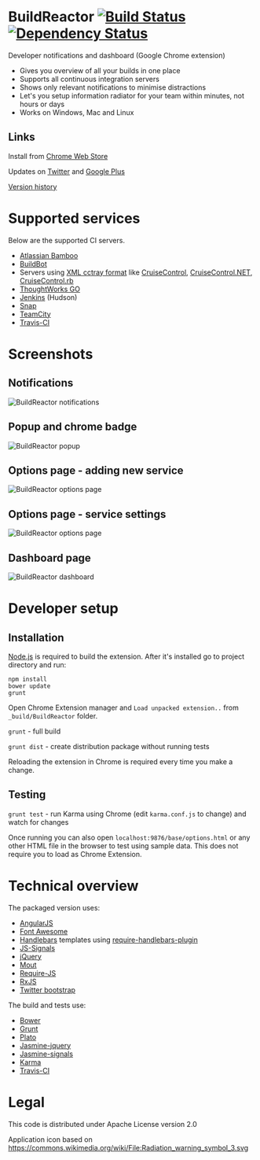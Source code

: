 BuildReactor [![Build Status](https://secure.travis-ci.org/AdamNowotny/BuildReactor.png)](http://travis-ci.org/AdamNowotny/BuildReactor) [![Dependency Status](https://gemnasium.com/AdamNowotny/BuildReactor.png)](https://gemnasium.com/AdamNowotny/BuildReactor)
============

Developer notifications and dashboard (Google Chrome extension)
 * Gives you overview of all your builds in one place
 * Supports all continuous integration servers
 * Shows only relevant notifications to minimise distractions
 * Let's you setup information radiator for your team within minutes, not hours or days
 * Works on Windows, Mac and Linux

Links
-----
Install from [Chrome Web Store](http://goo.gl/BX01T)

Updates on [Twitter](https://twitter.com/BuildReactor) and [Google Plus](https://plus.google.com/110744393630490320507/)

[Version history](https://github.com/AdamNowotny/BuildReactor/wiki/What's-new)

Supported services
==================

Below are the supported CI servers.

 * [Atlassian Bamboo](http://www.atlassian.com/software/bamboo/)
 * [BuildBot](http://buildbot.net/)
 * Servers using [XML cctray format](http://confluence.public.thoughtworks.org/display/CI/Multiple+Project+Summary+Reporting+Standard) like [CruiseControl](http://cruisecontrol.sourceforge.net/), [CruiseControl.NET](http://www.cruisecontrolnet.org/), [CruiseControl.rb](http://cruisecontrolrb.thoughtworks.com/)
 * [ThoughtWorks GO](http://www.thoughtworks-studios.com/go-continuous-delivery)
 * [Jenkins](http://jenkins-ci.org/) (Hudson)
 * [Snap](http://snap-ci.com/)
 * [TeamCity](http://www.jetbrains.com/teamcity/)
 * [Travis-CI](http://travis-ci.org/)

Screenshots
===========

Notifications
-------------
<img src="https://github.com/AdamNowotny/BuildReactor/raw/master/docs/notifications-640x400.jpg" alt="BuildReactor notifications">

Popup and chrome badge
----------------------
<img src="https://github.com/AdamNowotny/BuildReactor/raw/master/docs/popup-640x400.jpg" alt="BuildReactor popup">

Options page - adding new service
---------------------------------
<img src="https://github.com/AdamNowotny/BuildReactor/raw/master/docs/settings-new-1280x800.jpg" alt="BuildReactor options page">

Options page - service settings
-------------------------------
<img src="https://github.com/AdamNowotny/BuildReactor/raw/master/docs/settings-1280x800.jpg" alt="BuildReactor options page">

Dashboard page
-------------------------------
<img src="https://github.com/AdamNowotny/BuildReactor/raw/master/docs/dashboard-1280x800.jpg" alt="BuildReactor dashboard">

Developer setup
===============

Installation
------------

[Node.js](http://nodejs.org/) is required to build the extension. After it's installed go to project directory and run:

```
npm install
bower update
grunt
```

Open Chrome Extension manager and `Load unpacked extension..` from `_build/BuildReactor` folder.

`grunt` - full build

`grunt dist` - create distribution package without running tests

Reloading the extension in Chrome is required every time you make a change.

Testing
-------

`grunt test` - run Karma using Chrome (edit `karma.conf.js` to change) and watch for changes

Once running you can also open `localhost:9876/base/options.html` or any other HTML file in the browser to test using sample data. This does not require you to load as Chrome Extension.

Technical overview
==================

The packaged version uses:
 * [AngularJS](angularjs.org)
 * [Font Awesome](http://fortawesome.github.com/Font-Awesome/)
 * [Handlebars](http://handlebarsjs.com/) templates using [require-handlebars-plugin](https://github.com/SlexAxton/require-handlebars-plugin)
 * [JS-Signals](http://millermedeiros.github.com/js-signals/)
 * [jQuery](http://jquery.com/)
 * [Mout](http://moutjs.com/)
 * [Require-JS](http://requirejs.org/)
 * [RxJS](http://reactive-extensions.github.com/RxJS/)
 * [Twitter bootstrap](http://twitter.github.com/bootstrap/)

The build and tests use:
 * [Bower](http://twitter.github.com/bower/)
 * [Grunt](http://gruntjs.com/)
 * [Plato](https://github.com/jsoverson/plato)
 * [Jasmine-jquery](https://github.com/velesin/jasmine-jquery/)
 * [Jasmine-signals](https://github.com/AdamNowotny/jasmine-signals)
 * [Karma](http://karma-runner.github.io/)
 * [Travis-CI](http://travis-ci.org/)

Legal
=====

This code is distributed under Apache License version 2.0

Application icon based on https://commons.wikimedia.org/wiki/File:Radiation_warning_symbol_3.svg
